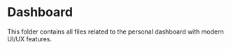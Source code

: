 # Dashboard

This folder contains all files related to the personal dashboard with modern UI/UX features.
